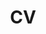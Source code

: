 ---
layout: page
title: CV
nav: true
nav_order: 3
dropdown: true
children: 
    - title: CV español
      permalink: /cv_spanish/
    - title: divider
    - title: CV english
      permalink: /cv_english/
---